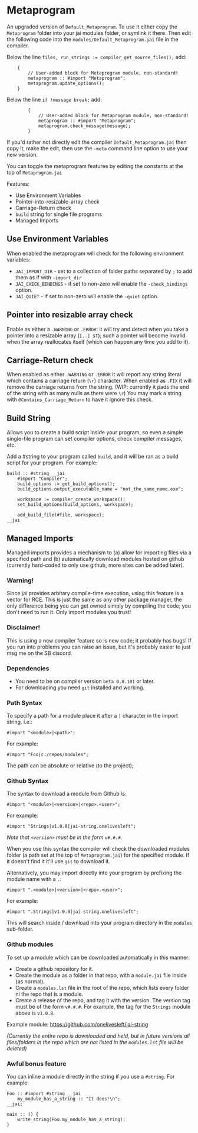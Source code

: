 # Metaprogram

An upgraded version of `Default_Metaprogram`.  To use it either copy the `Metaprogram` folder into your jai modules folder, or symlink it there.  Then edit the following code into the `modules/Default_Metaprogram.jai` file in the compiler.


Below the line `files, run_strings := compiler_get_source_files();` add:

```jai
    {
        // User-added block for Metaprogram module, non-standard!
        metaprogram :: #import "Metaprogram";
        metaprogram.update_options();
    }
```

Below the line `if !message break;` add:

```jai
        {
            // User-added block for Metaprogram module, non-standard!
            metaprogram :: #import "Metaprogram";
            metaprogram.check_message(message);
        }
```

If you'd rather not directly edit the compiler `Default_Metaprogram.jai` then copy it, make the edit, then use the `-meta` command line option to use your new version.

You can toggle the metaprogram features by editing the constants at the top of `Metaprogram.jai`

Features:
* Use Environment Variables
* Pointer-into-resizable-array check
* Carriage-Return check
* `build` string for single file programs
* Managed Imports


## Use Environment Variables

When enabled the metaprogram will check for the following environment variables:

* `JAI_IMPORT_DIR` - set to a collection of folder paths separated by `;` to add them as if with `-import_dir`
* `JAI_CHECK_BINDINGS` - if set to non-zero will enable the `-check_bindings` option.
* `JAI_QUIET` - if set to non-zero will enable the `-quiet` option.


## Pointer into resizable array check

Enable as either a `.WARNING` or `.ERROR`: it will try and detect when you take a pointer into a resizable array (`[..] $T`); such a pointer will become invalid when the array reallocates itself (which can happen any time you add to it).


## Carriage-Return check

When enabled as either `.WARNING` or `.ERROR` it will report any string literal which contains a carriage return (`\r`) character.
When enabled as `.FIX` it will remove the carriage returns from the string. (WIP: currently it pads the end of the string with as many nulls as there were `\r`)
You may mark a string with `@Contains_Carriage_Return` to have it ignore this check.


## Build String

Allows you to create a build script inside your program, so even a simple single-file program can set compiler options, check compiler messages, etc.

Add a #string to your program called `build`, and it will be ran as a build script for your program.  For example:

```jai
build :: #string __jai
    #import "Compiler";
    build_options := get_build_options();
    build_options.output_executable_name = "not_the_same_name.exe";

    workspace := compiler_create_workspace();
    set_build_options(build_options, workspace);

    add_build_file(#file, workspace);
__jai
```


## Managed Imports

Managed imports provides a mechanism to (a) allow for importing files via a specified path and (b) automatically download modules hosted on github (currently hard-coded to only use github, more sites can be added later).


### Warning!

Since jai provides arbitary compile-time execution, using this feature is a vector for RCE.  This is just the same as any other package manager, the only difference being you can get owned simply by compiling the code; you don't need to run it.  Only import modules you trust!


### Disclaimer!

This is using a new compiler feature so is new code; it probably has bugs!  If you run into problems you can raise an issue, but it's probably easier to just msg me on the SB discord.


### Dependencies

* You need to be on compiler version `beta 0.0.101` or later.
* For downloading you need `git` installed and working.


### Path Syntax

To specify a path for a module place it after a `|` character in the import string.  i.e.:

```jai
#import "<module>|<path>";
```

For example:

```jai
#import "Foo|c:/repos/modules";
```

The path can be absolute or relative (to the project);


### Github Syntax

The syntax to download a module from Github is:

```jai
#import "<module>|<version>|<repo>.<user>";
```

For example:
```jai
#import "Strings|v1.0.8|jai-string.onelivesleft";
```

*Note that `<version>` must be in the form `v#.#.#`.*

When you use this syntax the compiler will check the downloaded modules folder (a path set at the top of `Metaprogram.jai`) for the specified module.  If it doesn't find it it'll use `git` to download it.

Alternatively, you may import directly into your program by prefixing the module name with a `.`:
```jai
#import ".<module>|<version>|<repo>.<user>";
```

For example:
```jai
#import ".Strings|v1.0.8|jai-string.onelivesleft";
```

This will search inside / download into your program directory in the `modules` sub-folder.


### Github modules

To set up a module which can be downloaded automatically in this manner:
* Create a github repository for it.
* Create the module as a folder in that repo, with a `module.jai` file inside (as normal).
* Create a `modules.lst` file in the root of the repo, which lists every folder ni the repo that is a module.
* Create a release of the repo, and tag it with the version.  The version tag must be of the form `v#.#.#`.  For example, the tag for the `Strings` module above is `v1.0.8`.

Example module: https://github.com/onelivesleft/jai-string

*(Currently the entire repo is downloaded and held, but in future versions all files/folders in the repo which are not listed in the `modules.lst` file will be deleted)*


### Awful bonus feature

You can inline a module directly in the string if you use a `#string`.  For example:

```jai
Foo :: #import #string __jai
    my_module_has_a_string :: "It does!\n";
__jai;

main :: () {
    write_string(Foo.my_module_has_a_string);
}
```
